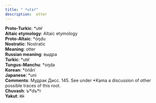 ```yaml
---
title: " *utɨŕ"
description:  otter
---
```


<strong>Proto-Turkic</strong>:  *utɨŕ<br>
<strong>Altaic etymology</strong>:  Altaic etymology<br>
<strong> Proto-Altaic</strong>:  *óŋdu<br>
<strong>Nostratic</strong>:  Nostratic<br>
<strong>Meaning</strong>:  otter<br>
<strong>Russian meaning</strong>:  выдра<br>
<strong>Turkic</strong>:  *utɨŕ<br>
<strong>Tungus-Manchu</strong>:  *oŋda<br>
<strong>Korean</strong>:  *òńắrí<br>
<strong>Japanese</strong>:  *uni<br>
<strong>Comments</strong>:  Мудрак Дисс. 145. See under *Kạma a discussion of other possible traces of this root.<br>
<strong>Chuvash</strong>:  ъʷdъʷr<br>
<strong>Yakut</strong>:  ɨtɨɨ<br>


